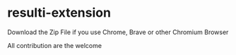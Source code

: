 # resulti-extension

Download the Zip File if you use Chrome, Brave or other Chromium Browser

All contribution are the welcome
